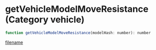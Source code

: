 # getVehicleModelMoveResistance (Category vehicle)

```js
function getVehicleModelMoveResistance(modelHash: number): number
```

[filename](getVehicleModelMoveResistance_m.md ':include')